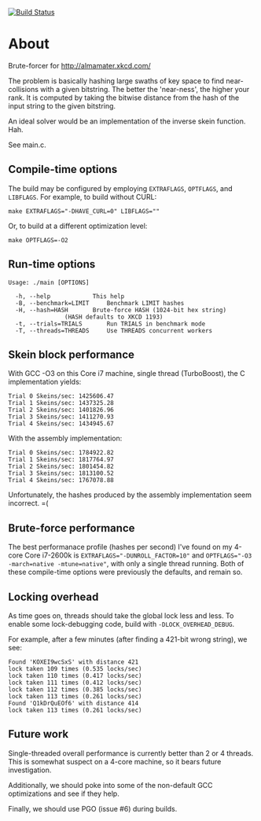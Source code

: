 [![Build Status](https://travis-ci.org/cemeyer/xkcd-skein-brute.png?branch=master)](https://travis-ci.org/cemeyer/xkcd-skein-brute)

About
=====

Brute-forcer for http://almamater.xkcd.com/

The problem is basically hashing large swaths of key space to find
near-collisions with a given bitstring. The better the 'near-ness', the higher
your rank. It is computed by taking the bitwise distance from the hash of the
input string to the given bitstring.

An ideal solver would be an implementation of the inverse skein function. Hah.

See main.c.

Compile-time options
--------------------

The build may be configured by employing `EXTRAFLAGS`, `OPTFLAGS`, and
`LIBFLAGS`. For example, to build without CURL:

    make EXTRAFLAGS="-DHAVE_CURL=0" LIBFLAGS=""

Or, to build at a different optimization level:

    make OPTFLAGS=-O2

Run-time options
----------------

    Usage: ./main [OPTIONS]
    
      -h, --help            This help
      -B, --benchmark=LIMIT     Benchmark LIMIT hashes
      -H, --hash=HASH       Brute-force HASH (1024-bit hex string)
                    (HASH defaults to XKCD 1193)
      -t, --trials=TRIALS       Run TRIALS in benchmark mode
      -T, --threads=THREADS     Use THREADS concurrent workers


Skein block performance
-----------------------

With GCC -O3 on this Core i7 machine, single thread (TurboBoost), the C
implementation yields:

    Trial 0 Skeins/sec: 1425606.47
    Trial 1 Skeins/sec: 1437325.28
    Trial 2 Skeins/sec: 1401826.96
    Trial 3 Skeins/sec: 1411270.93
    Trial 4 Skeins/sec: 1434945.67

With the assembly implementation:

    Trial 0 Skeins/sec: 1784922.82
    Trial 1 Skeins/sec: 1817764.97
    Trial 2 Skeins/sec: 1801454.82
    Trial 3 Skeins/sec: 1813100.52
    Trial 4 Skeins/sec: 1767078.88

Unfortunately, the hashes produced by the assembly implementation seem
incorrect. =(

Brute-force performance
-----------------------

The best performanace profile (hashes per second) I've found on my 4-core Core
i7-2600k is `EXTRAFLAGS="-DUNROLL_FACTOR=10"` and `OPTFLAGS="-O3 -march=native
-mtune=native"`, with only a single thread running. Both of these compile-time
options were previously the defaults, and remain so.

Locking overhead
----------------

As time goes on, threads should take the global lock less and less. To enable
some lock-debugging code, build with `-DLOCK_OVERHEAD_DEBUG`.

For example, after a few minutes (after finding a 421-bit wrong string), we
see:

    Found 'KOXEI9wcSxS' with distance 421
    lock taken 109 times (0.535 locks/sec)
    lock taken 110 times (0.417 locks/sec)
    lock taken 111 times (0.412 locks/sec)
    lock taken 112 times (0.385 locks/sec)
    lock taken 113 times (0.261 locks/sec)
    Found 'Q1kDrQuEOf6' with distance 414
    lock taken 113 times (0.261 locks/sec)

Future work
-----------

Single-threaded overall performance is currently better than 2 or 4 threads.
This is somewhat suspect on a 4-core machine, so it bears future investigation.

Additionally, we should poke into some of the non-default GCC optimizations and
see if they help.

Finally, we should use PGO (issue #6) during builds.

